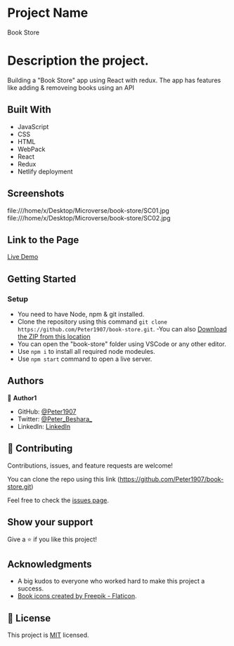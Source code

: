 # Project Name

Book Store

# Description the project.

Building a "Book Store" app using React with redux.
The app has features like adding & removeing books using an API

## Built With

- JavaScript
- CSS
- HTML
- WebPack
- React
- Redux
- Netlify deployment

## Screenshots

file:///home/x/Desktop/Microverse/book-store/SC01.jpg
file:///home/x/Desktop/Microverse/book-store/SC02.jpg

## Link to the Page

[Live Demo](https://pb-book-store.netlify.app/)

## Getting Started

### Setup
- You need to have Node, npm & git installed.
- Clone the repository using this command `git clone https://github.com/Peter1907/book-store.git`.
-You can also [Download the ZIP from this location](https://github.com/Peter1907/book-store/archive/refs/heads/dev.zip)
- You can open the "book-store" folder using VSCode or any other editor.
- Use `npm i` to install all required node modeules.
- Use `npm start` command to open a live server.

## Authors

👤 **Author1**

- GitHub: [@Peter1907](https://github.com/Peter1907)
- Twitter: [@Peter_Beshara_](https://twitter.com/Peter_Beshara_)
- LinkedIn: [LinkedIn](https://www.linkedin.com/in/peter-beshara-b33681241/)

## 🤝 Contributing

Contributions, issues, and feature requests are welcome!

You can clone the repo using this link (https://github.com/Peter1907/book-store.git)

Feel free to check the [issues page](https://github.com/Peter1907/book-store/issues).

## Show your support

Give a ⭐️ if you like this project!

## Acknowledgments

- A big kudos to everyone who worked hard to make this project a success.
- <a href="https://www.flaticon.com/free-icons/book" title="book icons">Book icons created by Freepik - Flaticon</a>.

## 📝 License

This project is [MIT](./MIT.md) licensed.
